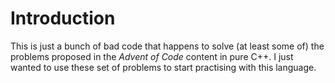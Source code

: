 # Introduction

This is just a bunch of bad code that happens to solve (at least some
of) the problems proposed in the *Advent of Code* content in pure C++.
I just wanted to use these set of problems to start practising with
this language.